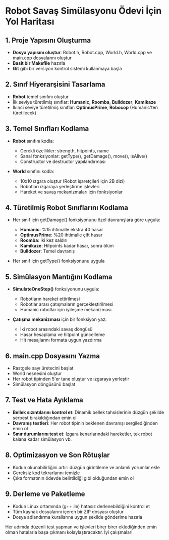 # Robot Savaş Simülasyonu Ödevi İçin Yol Haritası

## 1. Proje Yapısını Oluşturma
- **Dosya yapısını oluştur**: Robot.h, Robot.cpp, World.h, World.cpp ve main.cpp dosyalarını oluştur
- **Basit bir Makefile** hazırla
- **Git** gibi bir versiyon kontrol sistemi kullanmaya başla

## 2. Sınıf Hiyerarşisini Tasarlama
- **Robot** temel sınıfını oluştur
- İlk seviye türetilmiş sınıflar: **Humanic**, **Roomba**, **Bulldozer**, **Kamikaze**
- İkinci seviye türetilmiş sınıflar: **OptimusPrime**, **Robocop** (Humanic'ten türetilecek)

## 3. Temel Sınıfları Kodlama
- **Robot** sınıfını kodla:
  - Gerekli özellikler: strength, hitpoints, name
  - Sanal fonksiyonlar: getType(), getDamage(), move(), isAlive()
  - Constructor ve destructor yapılandırması

- **World** sınıfını kodla:
  - 10x10 ızgara oluştur (Robot işaretçileri için 2B dizi)
  - Robotları ızgaraya yerleştirme işlevleri
  - Hareket ve savaş mekanizmaları için fonksiyonlar

## 4. Türetilmiş Robot Sınıflarını Kodlama
- Her sınıf için getDamage() fonksiyonunu özel davranışlara göre uygula:
  - **Humanic**: %15 ihtimalle ekstra 40 hasar
  - **OptimusPrime**: %20 ihtimalle çift hasar
  - **Roomba**: İki kez saldırı
  - **Kamikaze**: Hitpoints kadar hasar, sonra ölüm
  - **Bulldozer**: Temel davranış

- Her sınıf için getType() fonksiyonunu uygula

## 5. Simülasyon Mantığını Kodlama
- **SimulateOneStep()** fonksiyonunu uygula:
  - Robotların hareket ettirilmesi
  - Robotlar arası çatışmaların gerçekleştirilmesi
  - Humanic robotlar için iyileşme mekanizması

- **Çatışma mekanizması** için bir fonksiyon yaz:
  - İki robot arasındaki savaş döngüsü
  - Hasar hesaplama ve hitpoint güncelleme
  - Hit mesajlarını formata uygun yazdırma

## 6. main.cpp Dosyasını Yazma
- Rastgele sayı üretecini başlat
- World nesnesini oluştur
- Her robot tipinden 5'er tane oluştur ve ızgaraya yerleştir
- Simülasyon döngüsünü başlat

## 7. Test ve Hata Ayıklama
- **Bellek sızıntılarını kontrol et**: Dinamik bellek tahsislerinin düzgün şekilde serbest bırakıldığından emin ol
- **Davranış testleri**: Her robot tipinin beklenen davranışı sergilediğinden emin ol
- **Sınır durumlarını test et**: Izgara kenarlarındaki hareketler, tek robot kalana kadar simülasyon vb.

## 8. Optimizasyon ve Son Rötuşlar
- Kodun okunabilirliğini artır: düzgün girintileme ve anlamlı yorumlar ekle
- Gereksiz kod tekrarlarını temizle
- Çıktı formatının ödevde belirtildiği gibi olduğundan emin ol

## 9. Derleme ve Paketleme
- Kodun Linux ortamında (g++ ile) hatasız derlenebildiğini kontrol et
- Tüm kaynak dosyalarını içeren bir ZIP dosyası oluştur
- Dosya adlandırma kurallarına uygun şekilde gönderime hazırla

Her adımda düzenli test yapman ve işlevleri birer birer eklediğinden emin olman hatalarla başa çıkmanı kolaylaştıracaktır. İyi çalışmalar!
